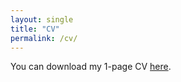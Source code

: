 ```yaml
---
layout: single
title: "CV"
permalink: /cv/
---
```


You can download my 1-page CV [here](/assets/files/CV_JesusDeLaFuente_Finance.pdf).
